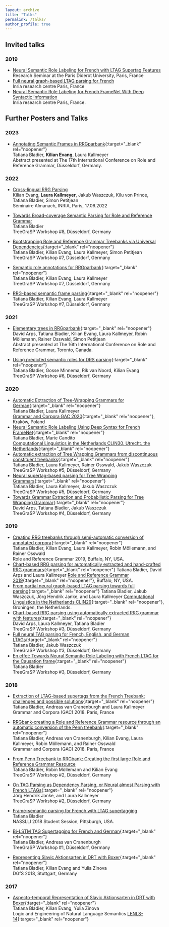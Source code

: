 ```yaml
---
layout: archive
title: "Talks"
permalink: /talks/
author_profile: true
---
```



## Invited talks

### 2019

- [Neural Semantic Role Labeling for French with LTAG Supertag Features]()<br />
Research Seminar at the Paris Diderot University, Paris, France <br />
- [Full neural graph-based LTAG parsing for French]() <br />
 Inria research centre Paris, France <br />
 - [Neural Semantic Role Labeling for French FrameNet With Deep Syntactic Information]() <br />
 Inria research centre Paris, France.

## Further Posters and Talks

### 2023

- [Annotating Semantic Frames in RRGparbank](https://rrg2023.phil.hhu.de/wp-content/uploads/2023/07/RRG2023-Bladier_Evang_Kallmeyer.pdf){:target="_blank" rel="noopener"} <br />
Tatiana Bladier, <b>Kilian Evang</b>, Laura Kallmeyer <br />
Abstract presented at The 17th International Conference on Role and Reference Grammar, Düsseldorf, Germany.

### 2022

- [Cross-lingual RRG Parsing]() <br />
Kilian Evang, <b>Laura Kallmeyer</b>, Jakub Waszczuk, Kilu von Prince, Tatiana Bladier, Simon Petitjean <br />
Séminaire Almanach, INRIA, Paris, 17.06.2022 

- [Towards Broad-coverage Semantic Parsing for Role and Reference Grammar]() <br />
Tatiana Bladier <br />
TreeGraSP Workshop #8, Düsseldorf, Germany 

- [Bootstrapping Role and Reference Grammar Treebanks via Universal Dependencies](https://treegrasp.phil.hhu.de/wp-content/uploads/2022/02/meeting_7_bootstrapping_role_and_reference_grammar_treebanks_via_universal_dependencies.pdf){:target="_blank" rel="noopener"} <br />
Tatiana Bladier, Kilian Evang, Laura Kallmeyer, Simon Petitjean <br />
TreeGraSP Workshop #7, Düsseldorf, Germany 

- [Semantic role annotations for RRGparbank](https://treegrasp.phil.hhu.de/wp-content/uploads/2022/02/meeting_7_semantic_role_annotation_for_rrgbank.pdf){:target="_blank" rel="noopener"} <br />
Tatiana Bladier, Kilian Evang, Laura Kallmeyer <br />
TreeGraSP Workshop #7, Düsseldorf, Germany 

- [RRG-based semantic frame parsing](https://treegrasp.phil.hhu.de/wp-content/uploads/2022/02/meeting_7_RRG_based_semantic_frame_parsing.pdf){:target="_blank" rel="noopener"} <br />
Tatiana Bladier, Kilian Evang, Laura Kallmeyer <br />
TreeGraSP Workshop #7, Düsseldorf, Germany 


### 2021

- [Elementary trees in RRGparbank](https://rrg2021.apps01.yorku.ca/wp-content/uploads/2021/06/rrg_abstract_arps_et_al_rrg_parbank.pdf){:target="_blank" rel="noopener"} <br />
David Arps, Tatiana Bladier, Kilian Evang, Laura Kallmeyer, Robin Möllemann, Rainer Osswald, Simon Petitjean<br />
Abstract presented at The 16th International Conference on Role and Reference Grammar, Toronto, Canada.

- [Using predicted semantic roles for DRS parsing](https://treegrasp.phil.hhu.de/wp-content/uploads/2022/02/meeting_6_using_predicted_semantic_role_for_drs_parsing.pdf){:target="_blank" rel="noopener"} <br />
Tatiana Bladier, Gosse Minnema, Rik van Noord, Kilian Evang <br />
TreeGraSP Workshop #6, Düsseldorf, Germany 


### 2020

- [Automatic Extraction of Tree-Wrapping Grammars for German](https://aclanthology.org/2020.tlt-1.5.pdf){:target="_blank" rel="noopener"} <br />
Tatiana Bladier, Laura Kallmeyer <br />
[Grammar and Corpora GAC 2020](https://gac2020.ijp.pan.pl/){:target="_blank" rel="noopener"}, Kraków, Poland
- [Neural Semantic Role Labeling Using Deep Syntax for French FrameNet](https://clin30.sites.uu.nl/accepted-submissions){:target="_blank" rel="noopener"} <br />
Tatiana Bladier, Marie Candito <br />
[Computational Linguistics in the Netherlands CLIN30, Utrecht, the Netherlands](https://clin30.sites.uu.nl/accepted-submissions/){:target="_blank" rel="noopener"}
- [Automatic extraction of Tree Wrapping Grammars from discontinuous constituent treebanks](https://treegrasp.phil.hhu.de/wp-content/uploads/2021/01/meeting_5_extraction.pdf){:target="_blank" rel="noopener"} <br />
Tatiana Bladier, Laura Kallmeyer, Rainer Osswald, Jakub Waszczuk <br />
TreeGraSP Workshop #5, Düsseldorf, Germany 
- [Neural supertag-based parsing for Tree Wrapping Grammars](https://treegrasp.phil.hhu.de/wp-content/uploads/2021/01/meeting_5_parsing.pdf){:target="_blank" rel="noopener"} <br />
Tatiana Bladier, Laura Kallmeyer, Jakub Waszczuk <br />
TreeGraSP Workshop #5, Düsseldorf, Germany 
- [Towards Grammar Extraction and Probabilistic Parsing for Tree Wrapping Grammar](https://treegrasp.phil.hhu.de/wp-content/uploads/2020/02/meeting_4_TWG_Parsing.pdf){:target="_blank" rel="noopener"} <br />
David Arps, Tatiana Bladier, Jakub Waszczuk<br />
TreeGraSP Workshop #4, Düsseldorf, Germany



### 2019

- [Creating RRG treebanks through semi-automatic conversion of annotated corpora](https://ubwp.buffalo.edu/rrg2019/wp-content/uploads/sites/101/2019/07/Bladier.pdf){:target="_blank" rel="noopener"} <br />
Tatiana Bladier, Kilian Evang, Laura Kallmeyer, Robin Möllemann, and Rainer Osswald<br />
Role and Reference Grammar 2019, Buffalo, NY, USA. 
- [Chart-based RRG parsing for automatically extracted and hand-crafted RRG grammars](https://ubwp.buffalo.edu/rrg2019/wp-content/uploads/sites/101/2019/07/Arps.pdf){:target="_blank" rel="noopener"} 
Tatiana Bladier, David Arps and Laura Kallmeyer
[Role and Reference Grammar 2019](https://ubwp.buffalo.edu/rrg2019/wp-content/uploads/sites/101/2019/07/Arps.pdf){:target="_blank" rel="noopener"}, Buffalo, NY, USA. 
- [From partial neural graph-based LTAG parsing towards full parsing](http://www.let.rug.nl/clin29/Tatiana_Bladier_J%C3%B6rg_Hendrik_Janke_Jakub_Waszczuk_Laura_Kallmeyer.php){:target="_blank" rel="noopener"}
Tatiana Bladier, Jakub Waszczuk, Jörg Hendrik Janke, and Laura Kallmeyer 
[Computational Linguistics in the Netherlands CLIN29](http://www.let.rug.nl/clin29/index.php){:target="_blank" rel="noopener"}, Groningen, the Netherlands. 
- [Chart-based RRG parsing using automatically extracted RRG grammar with features](https://treegrasp.phil.hhu.de/wp-content/uploads/2019/05/meeting_3_RRG_Parsing.pdf){:target="_blank" rel="noopener"} <br />
David Arps, Laura Kallmeyer, Tatiana Bladier <br />
TreeGraSP Workshop #3, Düsseldorf, Germany 
- [Full neural TAG parsing for French, English, and German LTAGs](https://treegrasp.phil.hhu.de/wp-content/uploads/2019/05/meeting_3_Neural_Partage.pdf){:target="_blank" rel="noopener"} <br />
Tatiana Bladier, Jakub Waszczuk <br />
TreeGraSP Workshop #3, Düsseldorf, Germany 
- [En effet: Towards Neural Semantic Role Labeling with French LTAG for the Causation frame](https://treegrasp.phil.hhu.de/wp-content/uploads/2019/05/meeting_3_SRL.pdf){:target="_blank" rel="noopener"} <br />
Tatiana Bladier <br />
TreeGraSP Workshop #3, Düsseldorf, Germany 

### 2018

- [Extraction of LTAG-based supertags from the French Treebank: challenges and possible solutions](http://drehu.linguist.univ-paris-diderot.fr/gac-2018/abstracts/bladier_etal.pdf){:target="_blank" rel="noopener"} <br />
 Tatiana Bladier, Andreas van Cranenburgh and Laura Kallmeyer 
<br /> Grammar and Corpora (GAC) 2018. Paris, France 
- [RRGbank-creating a Role and Reference Grammar resource through an automatic conversion of the Penn treebank](http://drehu.linguist.univ-paris-diderot.fr/gac-2018/abstracts/bladier.pdf){:target="_blank" rel="noopener"} <br />
Tatiana Bladier, Andreas van Cranenburgh, Kilian Evang, Laura Kallmeyer, Robin Möllemann, and Rainer Osswald<br />
Grammar and Corpora (GAC) 2018. Paris, France 
- [From Penn Treebank to RRGbank: Creating the first large Role and Reference Grammar Resource]() <br />
Tatiana Bladier, Robin Möllemann and Kilian Evang<br />
TreeGraSP Workshop #2, Düsseldorf, Germany 
- [On TAG Parsing as Dependency Parsing, or Neural almost Parsing with French LTAGs](https://treegrasp.phil.hhu.de/events/treegrasp-meeting-2/){:target="_blank" rel="noopener"} <br />
Jörg Hendrik Janke, and Laura Kallmeyer <br />
TreeGraSP Workshop #2, Düsseldorf, Germany

- [Frame-semantic parsing for French with LTAG supertagging]()<br />
Tatiana Bladier <br />
NASSLLI 2018 Student Session, Pittsburgh, USA.
- [Bi-LSTM TAG Supertagging for French and German](https://treegrasp.phil.hhu.de/events/treegrasp-meeting-1/){:target="_blank" rel="noopener"}<br />
Tatiana Bladier, Andreas van Cranenburgh <br />
TreeGraSP Workshop #1, Düsseldorf, Germany
- [Representing Slavic Aktionsarten in DRT with Boxer](https://www.dgfs2018.uni-stuttgart.de/programm/postersession/programm-cl-postersession/2018_dgfs-cl-poster-bladier-etal.pdf){:target="_blank" rel="noopener"} <br />
Tatiana Bladier, Kilian Evang and Yulia Zinova <br />
DGfS 2018, Stuttgart, Germany

### 2017

- [Aspecto-temporal Representation of Slavic Aktionsarten in DRT with Boxer](https://lenls.github.io/lenls14/index.html){:target="_blank" rel="noopener"} <br />
Tatiana Bladier, Kilian Evang, Yulia Zinova <br />
Logic and Engineering of Natural Language Semantics [LENLS-14](https://lenls.github.io/lenls14/index.html){:target="_blank" rel="noopener"}
